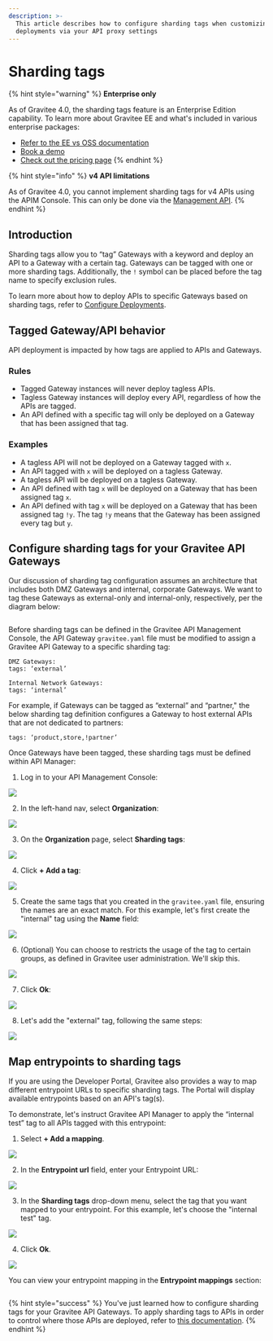 ```yaml
---
description: >-
  This article describes how to configure sharding tags when customizing
  deployments via your API proxy settings
---
```


# Sharding tags

{% hint style="warning" %}
**Enterprise only**

As of Gravitee 4.0, the sharding tags feature is an Enterprise Edition capability. To learn more about Gravitee EE and what's included in various enterprise packages:

* [Refer to the EE vs OSS documentation](../../../overview/ee-vs-oss/)
* [Book a demo](https://app.gitbook.com/o/8qli0UVuPJ39JJdq9ebZ/s/rYZ7tzkLjFVST6ex6Jid/)
* [Check out the pricing page](https://www.gravitee.io/pricing)
{% endhint %}

{% hint style="info" %}
**v4 API limitations**

As of Gravitee 4.0, you cannot implement sharding tags for v4 APIs using the APIM Console. This can only be done via the [Management API](../../../reference/management-api-reference.md).&#x20;
{% endhint %}

## Introduction

Sharding tags allow you to “tag” Gateways with a keyword and deploy an API to a Gateway with a certain tag. Gateways can be tagged with one or more sharding tags. Additionally, the `!` symbol can be placed before the tag name to specify exclusion rules.&#x20;

To learn more about how to deploy APIs to specific Gateways based on sharding tags, refer to [Configure Deployments](../../../guides/api-configuration/v2-api-configuration/configure-cors.md#configure-deployments).

## Tagged Gateway/API behavior

API deployment is impacted by how tags are applied to APIs and Gateways.

### Rules

* Tagged Gateway instances will never deploy tagless APIs.
* Tagless Gateway instances will deploy every API, regardless of how the APIs are tagged.
* An API defined with a specific tag will only be deployed on a Gateway that has been assigned that tag.

### Examples

* A tagless API will not be deployed on a Gateway tagged with `x`.
* An API tagged with `x` will be deployed on a tagless Gateway.
* A tagless API will be deployed on a tagless Gateway.
* An API defined with tag `x` will be deployed on a Gateway that has been assigned tag `x`.
* An API defined with tag `x` will be deployed on a Gateway that has been assigned tag `!y`. The tag `!y` means that the Gateway has been assigned every tag but `y`.

## Configure sharding tags for your Gravitee API Gateways

Our discussion of sharding tag configuration assumes an architecture that includes both DMZ Gateways and internal, corporate Gateways. We want to tag these Gateways as external-only and internal-only, respectively, per the diagram below:

<figure><img src="../../../.gitbook/assets/Example architecture (1).png" alt=""><figcaption></figcaption></figure>

Before sharding tags can be defined in the Gravitee API Management Console, the API Gateway `gravitee.yaml` file must be modified to assign a Gravitee API Gateway to a specific sharding tag:

```
DMZ Gateways: 
tags: ‘external’
```

```
Internal Network Gateways:
tags: ‘internal’
```

For example, if Gateways can be tagged as “external” and “partner," the below sharding tag definition configures a Gateway to host external APIs that are not dedicated to partners:

```
tags: ‘product,store,!partner’
```

Once Gateways have been tagged, these sharding tags must be defined within API Manager:

1. Log in to your API Management Console:

![](https://dubble-prod-01.s3.amazonaws.com/assets/c04ad6f1-b85c-4196-bb64-dbcb62c22c97.png?0)

2. In the left-hand nav, select **Organization**:

![](https://d3q7ie80jbiqey.cloudfront.net/media/image/zoom/ed080e94-c73d-48a0-8c1c-6170de95b250/1/3.7037037037037/88.486842105263?0)

3. On the **Organization** page, select **Sharding tags**:

![](https://d3q7ie80jbiqey.cloudfront.net/media/image/zoom/ef5532a2-ba56-49ae-b438-041ed3ff5c9d/1.5/0.34722222222222/42.47618558114?0)

4. Click **+ Add a tag**:

![](https://d3q7ie80jbiqey.cloudfront.net/media/image/zoom/50391eb9-7eda-480f-97ce-4f86d6bfb9d7/1.5/84.548611111111/24.835526315789?0)

5. Create the same tags that you created in the `gravitee.yaml` file, ensuring the names are an exact match. For this example, let's first create the "internal" tag using the **Name** field:

![](https://d3q7ie80jbiqey.cloudfront.net/media/image/zoom/71721c67-2277-400a-b577-790311e3d38d/2.5/50/43.23516310307?0)

6. (Optional) You can choose to restricts the usage of the tag to certain groups, as defined in Gravitee user administration. We'll skip this.

![](https://d3q7ie80jbiqey.cloudfront.net/media/image/zoom/56135924-46cc-45a5-baf2-69e0e937ef5a/2.5/50/54.913651315789?0)

7. Click **Ok**:

![](https://d3q7ie80jbiqey.cloudfront.net/media/image/zoom/a27f351a-c1c3-44a5-ac8c-f6d15b4a7eba/2.5/60.272442853009/75.206448739035?0)

8. Let's add the "external" tag, following the same steps:

![](https://d3q7ie80jbiqey.cloudfront.net/media/image/zoom/ca600fb5-e338-48a4-ab61-9a12292442d9/2.5/84.548611111111/24.835526315789?0)

## Map entrypoints to sharding tags

If you are using the Developer Portal, Gravitee also provides a way to map different entrypoint URLs to specific sharding tags. The Portal will display available entrypoints based on an API's tag(s).

To demonstrate, let's instruct Gravitee API Manager to apply the “internal test” tag to all APIs tagged with this entrypoint:

1. &#x20;Select **+ Add a mapping**.

![](https://d3q7ie80jbiqey.cloudfront.net/media/image/zoom/8c0374a0-999f-43f2-bccb-61c507a001c8/1.5/84.548611111111/49.819401444788?0)

2. &#x20;In the **Entrypoint url** field, enter your Entrypoint URL:

![](https://d3q7ie80jbiqey.cloudfront.net/media/image/zoom/397a968c-5ae8-4d85-9b4c-5f534a0d9132/2/50/49.980650154799?0)

3. In the **Sharding tags** drop-down menu, select the tag that you want mapped to your entrypoint. For this example, let's choose the "internal test" tag.

![](https://d3q7ie80jbiqey.cloudfront.net/media/image/zoom/505ea3bc-5fb0-4bbe-8d8b-229e67f1f7c7/1/50/50?0)

4. Click **Ok**.

![](https://d3q7ie80jbiqey.cloudfront.net/media/image/zoom/23db58e8-6576-49aa-a51f-9fdcd37073cb/1.5/60.272442853009/69.892447110423?0)

You can view your entrypoint mapping in the **Entrypoint mappings** section:

<figure><img src="../../../.gitbook/assets/image (48).png" alt=""><figcaption></figcaption></figure>

{% hint style="success" %}
You've just learned how to configure sharding tags for your Gravitee API Gateways. To apply sharding tags to APIs in order to control where those APIs are deployed, refer to [this documentation](../../../guides/api-configuration/v2-api-configuration/configure-cors.md#configure-deployments).
{% endhint %}
